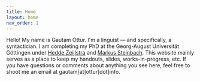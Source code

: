 ```yaml
---
title: Home
layout: home
nav_order: 1
---
```


Hello! My name is Gautam Ottur. I'm a linguist — and specifically, a syntactician. I am completing my PhD at the Georg-August Universität Göttingen under [Hedde Zeijlstra](https://www.heddezeijlstra.org/) and [Markus Steinbach](http://www.markus-steinbach.de/). This website mainly serves as a place to keep my handouts, slides, works-in-progress, etc. If you have questions or comments about anything you see here, feel free to shoot me an email at gautam[at]ottur[dot]info.
